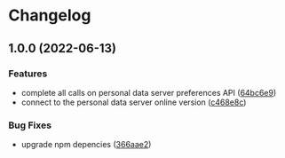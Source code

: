 # Changelog

## 1.0.0 (2022-06-13)


### Features

* complete all calls on personal data server preferences API ([64bc6e9](https://github.com/cindyli/uio-with-personal-data-server/commit/64bc6e9710934e43baa5f71e2acee1aff1a6d48c))
* connect to the personal data server online version ([c468e8c](https://github.com/cindyli/uio-with-personal-data-server/commit/c468e8c038659bb8404bae7cb04d02a15b5c333c))


### Bug Fixes

* upgrade npm depencies ([366aae2](https://github.com/cindyli/uio-with-personal-data-server/commit/366aae26a2fd2e6607c1ff0285289e2a6097fec0))
